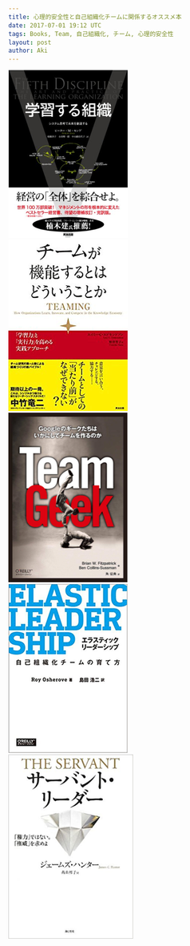 ```yaml
---
title: 心理的安全性と自己組織化チームに関係するオススメ本
date: 2017-07-01 19:12 UTC
tags: Books, Team, 自己組織化, チーム, 心理的安全性
layout: post
author: Aki
---
```


<div class="box">
  <div class="photo item" style="width: 250px">
    <a href='http://amzn.to/2eIeaF9'>
      <img src="/images/2017-07-01/4862761011.png" alt="4862761011.png" />
    </a>
  </div>

  <div class="photo item" style="width: 250px">
    <a href='http://amzn.to/2vS6jtJ'>
      <img src="/images/2017-07-01/4862761828.png" alt="4862761828.png" />
    </a>
  </div>
</div>

<div class="box">
  <div class="photo item" style="width: 250px">
    <a href='http://amzn.to/2vSmck5'>
      <img src="/images/2017-07-01/4873116309.png" alt="4873116309.png" />
    </a>
  </div>

  <div class="photo item" style="width: 250px">
    <a href='http://amzn.to/2uZZCcU'>
      <img src="/images/2017-07-01/4873118026.png" alt="4873118026.png" />
    </a>
  </div>
</div>

<div class="box">
  <div class="photo item" style="width: 250px">
    <a href='http://amzn.to/2tUBHGS'>
      <img src="/images/2017-07-01/4903212351.jpg" alt="4903212351.jpg" />
    </a>
  </div>

</div>

